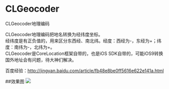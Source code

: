 # CLGeocoder
CLGeocoder地理编码

CLGeocoder地理编码把地名转换为经纬度坐标。<br>经纬度是有正负值的，用来区分东西经、南北纬。经度：西经为-，东经为+；纬度：南纬为-，北纬为+。<br>CLGeocoder是CoreLocation框架自带的，也是iOS SDK自带的，可能iOS9转换国外地址会有问题，待大神们解决。

百度经验：http://jingyan.baidu.com/article/fb48e8be0ff5616e622e141a.html

##效果图
![](https://github.com/cjq002/CLGeocoder/raw/master/Media/demo.png)
